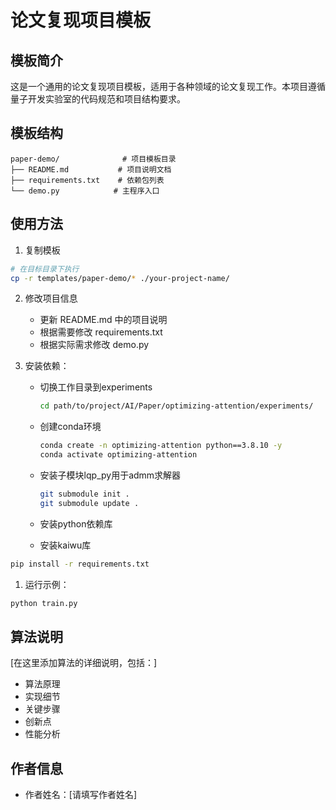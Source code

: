# 论文复现项目模板

## 模板简介
这是一个通用的论文复现项目模板，适用于各种领域的论文复现工作。本项目遵循量子开发实验室的代码规范和项目结构要求。

## 模板结构
```
paper-demo/              # 项目模板目录
├── README.md           # 项目说明文档
├── requirements.txt    # 依赖包列表
└── demo.py            # 主程序入口
```

## 使用方法
1. 复制模板
```bash
# 在目标目录下执行
cp -r templates/paper-demo/* ./your-project-name/
```

2. 修改项目信息
   - 更新 README.md 中的项目说明
   - 根据需要修改 requirements.txt
   - 根据实际需求修改 demo.py

3. 安装依赖：

   - 切换工作目录到experiments

      ```bash
      cd path/to/project/AI/Paper/optimizing-attention/experiments/
      ```

   - 创建conda环境

      ```bash
      conda create -n optimizing-attention python==3.8.10 -y
      conda activate optimizing-attention
      ```

   - 安装子模块lqp_py用于admm求解器

      ```bash
      git submodule init .
      git submodule update . 
      ```

   - 安装python依赖库
   - 安装kaiwu库

```bash
pip install -r requirements.txt
```

1. 运行示例：
```bash
python train.py
```

## 算法说明
[在这里添加算法的详细说明，包括：]
- 算法原理
- 实现细节
- 关键步骤
- 创新点
- 性能分析

## 作者信息
- 作者姓名：[请填写作者姓名]